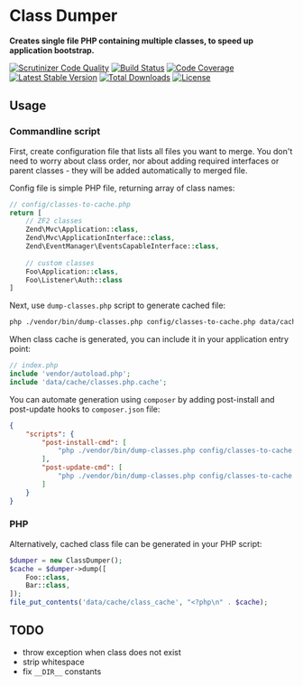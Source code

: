 Class Dumper
============

**Creates single file PHP containing multiple classes, to speed up application bootstrap.**

[![Scrutinizer Code Quality](https://scrutinizer-ci.com/g/mtymek/class-dumper/badges/quality-score.png?b=master)](https://scrutinizer-ci.com/g/mtymek/class-dumper/?branch=master)
[![Build Status](https://scrutinizer-ci.com/g/mtymek/class-dumper/badges/build.png?b=master)](https://scrutinizer-ci.com/g/mtymek/class-dumper/build-status/master)
[![Code Coverage](https://scrutinizer-ci.com/g/mtymek/class-dumper/badges/coverage.png?b=master)](https://scrutinizer-ci.com/g/mtymek/class-dumper/?branch=master)
[![Latest Stable Version](https://poser.pugx.org/mtymek/class-dumper/v/stable)](https://packagist.org/packages/mtymek/class-dumper)
[![Total Downloads](https://poser.pugx.org/mtymek/class-dumper/downloads)](https://packagist.org/packages/mtymek/class-dumper)
[![License](https://poser.pugx.org/mtymek/class-dumper/license)](https://packagist.org/packages/mtymek/class-dumper)

Usage
-----

### Commandline script

First, create configuration file that lists all files you want to merge. You don't need 
to worry about class order, nor about adding required interfaces or parent classes - they 
will be added automatically to merged file. 

Config file is simple PHP file, returning array of class names:
 
```php
// config/classes-to-cache.php
return [
    // ZF2 classes
    Zend\Mvc\Application::class,
    Zend\Mvc\ApplicationInterface::class,
    Zend\EventManager\EventsCapableInterface::class,
   
    // custom classes
    Foo\Application::class,
    Foo\Listener\Auth::class    
]
```
 
Next, use `dump-classes.php` script to generate cached file: 

```bash
php ./vendor/bin/dump-classes.php config/classes-to-cache.php data/cache/classes.php.cache
```

When class cache is generated, you can include it in your application entry point: 

```php
// index.php
include 'vendor/autoload.php';
include 'data/cache/classes.php.cache';
```

You can automate generation using `composer` by adding post-install and post-update hooks
to `composer.json` file:

```json
{
    "scripts": {
        "post-install-cmd": [
            "php ./vendor/bin/dump-classes.php config/classes-to-cache.php data/cache/classes.php.cache-raw",
        ],
        "post-update-cmd": [
            "php ./vendor/bin/dump-classes.php config/classes-to-cache.php data/cache/classes.php.cache-raw",
        ]
    }
}
```

### PHP

Alternatively, cached class file can be generated in your PHP script:

```php
$dumper = new ClassDumper();
$cache = $dumper->dump([
    Foo::class,
    Bar::class,
]);
file_put_contents('data/cache/class_cache', "<?php\n" . $cache);
```

TODO
----

* throw exception when class does not exist
* strip whitespace
* fix `__DIR__` constants
